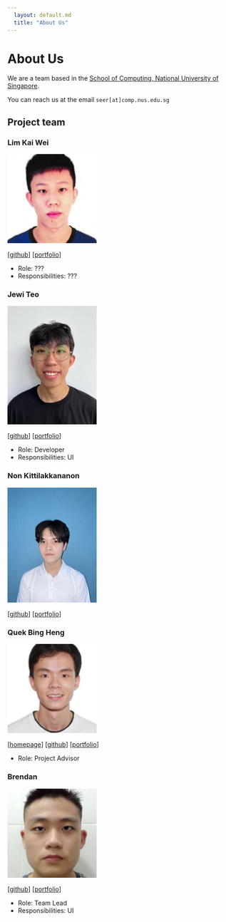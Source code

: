 ```yaml
---
  layout: default.md
  title: "About Us"
---
```


# About Us

We are a team based in the [School of Computing, National University of Singapore](http://www.comp.nus.edu.sg).

You can reach us at the email `seer[at]comp.nus.edu.sg`

## Project team

### Lim Kai Wei

<img src="images/limkaiwei.png" width="200px">

[[github](https://github.com/LimKaiWei)]
[[portfolio](team/limkaiwei.md)]

* Role: ???
* Responsibilities: ???

### Jewi Teo

<img src="images/jewiteo.png" width="200px">

[[github](http://github.com/jewiteo)]
[[portfolio](team/jewiteo.md)]

* Role: Developer
* Responsibilities: UI

### Non Kittilakkananon

<img src="images/tata32000.png" width="200px">

[[github](https://github.com/tata32000)]
[[portfolio](team/tata32000.md)]

### Quek Bing Heng

<img src="images/quekbingheng.png" width="200px">

[[homepage](http://www.comp.nus.edu.sg/~damithch)]
[[github](https://github.com/johndoe)]
[[portfolio](team/quekbingheng.md)]

* Role: Project Advisor

### Brendan

<img src="images/brendan8899.png" width="200px">

[[github](http://github.com/johndoe)]
[[portfolio](team/quekbingheng.md)]

* Role: Team Lead
* Responsibilities: UI
